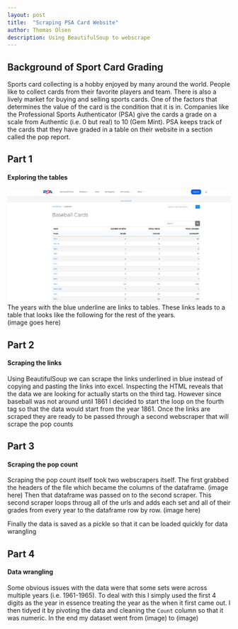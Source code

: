```yaml
---
layout: post
title:  "Scraping PSA Card Website"
author: Thomas Olsen
description: Using BeautifulSoup to webscrape
---
```


## Background of Sport Card Grading
Sports card collecting is a hobby enjoyed by many around the world. People like to collect cards from their favorite players and team.  There is also a lively market for buying and selling sports cards.  One of the factors that determines the value of the card is the condition that it is in. Companies like the Professional Sports Authenticator (PSA) give the cards a grade on a scale from Authentic (i.e. 0 but real) to 10 (Gem Mint).  PSA keeps track of the cards that they have graded in a table on their website in a section called the pop report.  

## Part 1
#### Exploring the tables
![test](/assets/images/links.png "links")
The years with the blue underline are links to tables.  These links leads to a table that looks like the following for the rest of the years.  
(image goes here)


## Part 2
#### Scraping the links
Using BeautifulSoup we can scrape the links underlined in blue instead of copying and pasting the links into excel.  Inspecting the HTML reveals that the data we are looking for actually starts on the third <tr> tag.  However since baseball was not around until 1861 I decided to start the loop on the fourth <tr> tag so that the data would start from the year 1861.  Once the links are scraped they are ready to be passed through a second webscraper that will scrape the pop counts

## Part 3
#### Scraping the pop count
Scraping the pop count itself took two webscrapers itself.  The first grabbed the headers of the file which became the columns of the dataframe.
(image here)
Then that dataframe was passed on to the second scraper.  This second scraper loops throug all of the urls and adds each set and all of their grades from every year to the dataframe row by row.
(image here)

Finally the data is saved as a pickle so that it can be loaded quickly for data wrangling

## Part 4
#### Data wrangling
Some obvious issues with the data were that some sets were across multiple years (i.e. 1961-1965). To deal with this I simply used the first 4 digits as the year in essence treating the year as the when it first came out.  I then tidyed it by pivoting the data and cleaning the `Count` column so that it was numeric.  In the end my dataset went from
(image) to (image)

